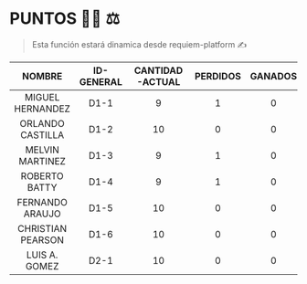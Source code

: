 # PUNTOS 👨‍🚀 ⚖️

> Esta función estará dinamica desde requiem-platform ✍️

|      NOMBRE       | ID-GENERAL | CANTIDAD-ACTUAL | PERDIDOS | GANADOS |
| :---------------: | :--------: | :-------------: | :------: | :-----: |
| MIGUEL HERNANDEZ  |    D1-1    |        9        |    1     |    0    |
| ORLANDO CASTILLA  |    D1-2    |       10        |    0     |    0    |
|  MELVIN MARTINEZ  |    D1-3    |        9        |    1     |    0    |
|   ROBERTO BATTY   |    D1-4    |        9        |    1     |    0    |
|  FERNANDO ARAUJO  |    D1-5    |       10        |    0     |    0    |
| CHRISTIAN PEARSON |    D1-6    |       10        |    0     |    0    |
|   LUIS A. GOMEZ   |    D2-1    |       10        |    0     |    0    |
